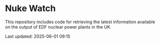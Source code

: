 # Nuke Watch

This repository includes code for retrieving the latest information available on the output of EDF nuclear power plants in the UK.

Last updated: 2025-06-01 09:15